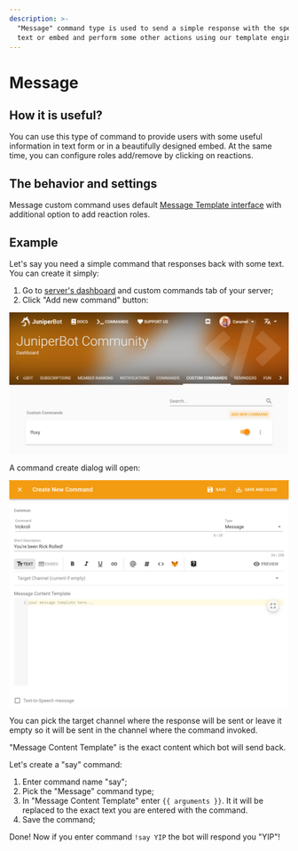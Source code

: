 ```yaml
---
description: >-
  "Message" command type is used to send a simple response with the specified
  text or embed and perform some other actions using our template engine.
---
```


# Message

## How it is useful? <a id="why"></a>

You can use this type of command to provide users with some useful information in text form or in a beautifully designed embed. At the same time, you can configure roles add/remove by clicking on reactions.

## The behavior and settings <a id="settings"></a>

Message custom command uses default [Message Template interface](../../features/message-templates/ui.md) with additional option to add reaction roles.

## Example

Let's say you need a simple command that responses back with some text. You can create it simply:

1. Go to [server's dashboard](../../#configure) and custom commands tab of your server;
2. Click "Add new command" button:

![Adding new command](../../.gitbook/assets/cmd_list_en.png)

A command create dialog will open:

![Command Create Dialog](../../.gitbook/assets/cmd_en.png)

You can pick the target channel where the response will be sent or leave it empty so it will be sent in the channel where the command invoked.

"Message Content Template" is the exact content which bot will send back.

Let's create a "say" command:

1. Enter command name "say";
2. Pick the "Message" command type;
3. In "Message Content Template" enter `{{ arguments }}`. It it will be replaced to the exact text you are entered with the command.
4. Save the command;

Done! Now if you enter command `!say YIP` the bot will respond you "YIP"!

